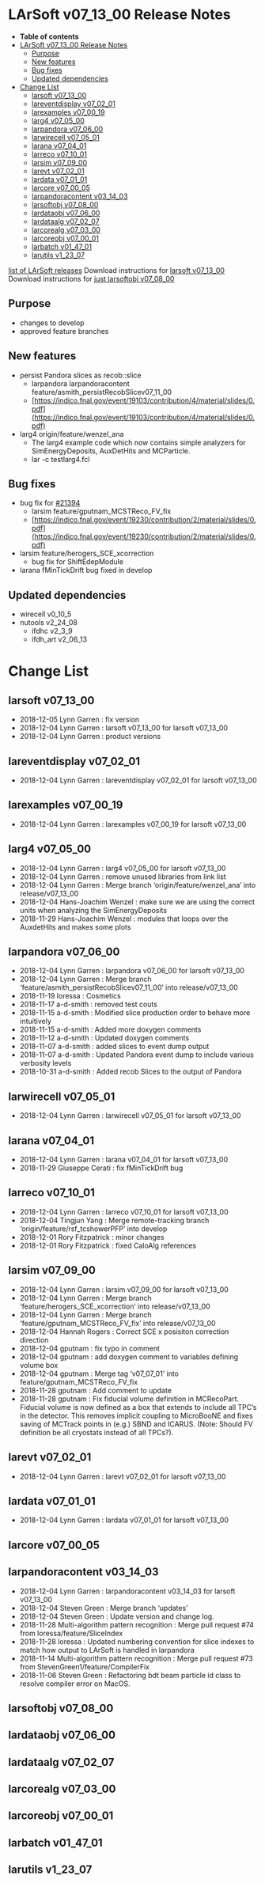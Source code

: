 LArSoft v07_13_00 Release Notes
======================================================================

-   **Table of contents**
-   [LArSoft v07_13_00 Release Notes](#LArSoft-v07_13_00-Release-Notes)
    -   [Purpose](#Purpose)
    -   [New features](#New-features)
    -   [Bug fixes](#Bug-fixes)
    -   [Updated dependencies](#Updated-dependencies)
-   [Change List](#Change-List)
    -   [larsoft v07_13_00](#larsoft-v07_13_00)
    -   [lareventdisplay v07_02_01](#lareventdisplay-v07_02_01)
    -   [larexamples v07_00_19](#larexamples-v07_00_19)
    -   [larg4 v07_05_00](#larg4-v07_05_00)
    -   [larpandora v07_06_00](#larpandora-v07_06_00)
    -   [larwirecell v07_05_01](#larwirecell-v07_05_01)
    -   [larana v07_04_01](#larana-v07_04_01)
    -   [larreco v07_10_01](#larreco-v07_10_01)
    -   [larsim v07_09_00](#larsim-v07_09_00)
    -   [larevt v07_02_01](#larevt-v07_02_01)
    -   [lardata v07_01_01](#lardata-v07_01_01)
    -   [larcore v07_00_05](#larcore-v07_00_05)
    -   [larpandoracontent v03_14_03](#larpandoracontent-v03_14_03)
    -   [larsoftobj v07_08_00](#larsoftobj-v07_08_00)
    -   [lardataobj v07_06_00](#lardataobj-v07_06_00)
    -   [lardataalg v07_02_07](#lardataalg-v07_02_07)
    -   [larcorealg v07_03_00](#larcorealg-v07_03_00)
    -   [larcoreobj v07_00_01](#larcoreobj-v07_00_01)
    -   [larbatch v01_47_01](#larbatch-v01_47_01)
    -   [larutils v1_23_07](#larutils-v1_23_07)

[list of LArSoft releases](LArSoft_release_list)
Download instructions for [larsoft v07_13_00](http://scisoft.fnal.gov/scisoft/bundles/larsoft/v07_13_00/larsoft-v07_13_00.html)
Download instructions for [just larsoftobj v07_08_00](http://scisoft.fnal.gov/scisoft/bundles/larsoftobj/v07_08_00/larsoftobj-v07_08_00.html)

Purpose
--------------------

-   changes to develop
-   approved feature branches

New features
------------------------------

-   persist Pandora slices as recob::slice
    -   larpandora larpandoracontent feature/asmith_persistRecobSlicev07_11_00
    -   [https://indico.fnal.gov/event/19103/contribution/4/material/slides/0.pdf](https://indico.fnal.gov/event/19103/contribution/4/material/slides/0.pdf)
-   larg4 origin/feature/wenzel_ana
    -   The larg4 example code which now contains simple analyzers for SimEnergyDeposits, AuxDetHits and MCParticle.
    -   lar -c testlarg4.fcl

Bug fixes
------------------------

-   bug fix for [\#21394](/redmine/issues/21394 "Bug: Bug in Fiducial Volume Definition in Larsim (Resolved)")
    -   larsim feature/gputnam_MCSTReco_FV_fix
    -   [https://indico.fnal.gov/event/19230/contribution/2/material/slides/0.pdf](https://indico.fnal.gov/event/19230/contribution/2/material/slides/0.pdf)
-   larsim feature/herogers_SCE_xcorrection
    -   bug fix for ShiftEdepModule
-   larana fMinTickDrift bug fixed in develop

Updated dependencies
----------------------------------------------

-   wirecell v0_10_5
-   nutools v2_24_08
    -   ifdhc v2_3_9
    -   ifdh_art v2_06_13

Change List
============================

larsoft v07_13_00
------------------------------------------

-   2018-12-05 Lynn Garren : fix version
-   2018-12-04 Lynn Garren : larsoft v07_13_00 for larsoft v07_13_00
-   2018-12-04 Lynn Garren : product versions

lareventdisplay v07_02_01
----------------------------------------------------------

-   2018-12-04 Lynn Garren : lareventdisplay v07_02_01 for larsoft v07_13_00

larexamples v07_00_19
--------------------------------------------------

-   2018-12-04 Lynn Garren : larexamples v07_00_19 for larsoft v07_13_00

larg4 v07_05_00
--------------------------------------

-   2018-12-04 Lynn Garren : larg4 v07_05_00 for larsoft v07_13_00
-   2018-12-04 Lynn Garren : remove unused libraries from link list
-   2018-12-04 Lynn Garren : Merge branch ‘origin/feature/wenzel_ana’ into release/v07_13_00
-   2018-12-04 Hans-Joachim Wenzel : make sure we are using the correct units when analyzing the SimEnergyDeposits
-   2018-11-29 Hans-Joachim Wenzel : modules that loops over the AuxdetHits and makes some plots

larpandora v07_06_00
------------------------------------------------

-   2018-12-04 Lynn Garren : larpandora v07_06_00 for larsoft v07_13_00
-   2018-12-04 Lynn Garren : Merge branch ‘feature/asmith_persistRecobSlicev07_11_00’ into release/v07_13_00
-   2018-11-19 loressa : Cosmetics
-   2018-11-17 a-d-smith : removed test couts
-   2018-11-15 a-d-smith : Modified slice production order to behave more intuitively
-   2018-11-15 a-d-smith : Added more doxygen comments
-   2018-11-12 a-d-smith : Updated doxygen comments
-   2018-11-07 a-d-smith : added slices to event dump output
-   2018-11-07 a-d-smith : Updated Pandora event dump to include various verbosity levels
-   2018-10-31 a-d-smith : Added recob Slices to the output of Pandora

larwirecell v07_05_01
--------------------------------------------------

-   2018-12-04 Lynn Garren : larwirecell v07_05_01 for larsoft v07_13_00

larana v07_04_01
----------------------------------------

-   2018-12-04 Lynn Garren : larana v07_04_01 for larsoft v07_13_00
-   2018-11-29 Giuseppe Cerati : fix fMinTickDrift bug

larreco v07_10_01
------------------------------------------

-   2018-12-04 Lynn Garren : larreco v07_10_01 for larsoft v07_13_00
-   2018-12-04 Tingjun Yang : Merge remote-tracking branch ‘origin/feature/rsf_tcshowerPFP’ into develop
-   2018-12-01 Rory Fitzpatrick : minor changes
-   2018-12-01 Rory Fitzpatrick : fixed CaloAlg references

larsim v07_09_00
----------------------------------------

-   2018-12-04 Lynn Garren : larsim v07_09_00 for larsoft v07_13_00
-   2018-12-04 Lynn Garren : Merge branch ‘feature/herogers_SCE_xcorrection’ into release/v07_13_00
-   2018-12-04 Lynn Garren : Merge branch ‘feature/gputnam_MCSTReco_FV_fix’ into release/v07_13_00
-   2018-12-04 Hannah Rogers : Correct SCE x posisiton correction direction
-   2018-12-04 gputnam : fix typo in comment
-   2018-12-04 gputnam : add doxygen comment to variables defining volume box
-   2018-12-04 gputnam : Merge tag ‘v07_07_01’ into feature/gputnam_MCSTReco_FV_fix
-   2018-11-28 gputnam : Add comment to update
-   2018-11-28 gputnam : Fix fiducial volume definition in MCRecoPart. Fiducial volume is now defined as a box that extends to include all TPC’s in the detector. This removes implicit coupling to MicroBooNE and fixes saving of MCTrack points in (e.g.) SBND and ICARUS. (Note: Should FV definition be all cryostats instead of all TPCs?).

larevt v07_02_01
----------------------------------------

-   2018-12-04 Lynn Garren : larevt v07_02_01 for larsoft v07_13_00

lardata v07_01_01
------------------------------------------

-   2018-12-04 Lynn Garren : lardata v07_01_01 for larsoft v07_13_00

larcore v07_00_05
------------------------------------------

larpandoracontent v03_14_03
--------------------------------------------------------------

-   2018-12-04 Lynn Garren : larpandoracontent v03_14_03 for larsoft v07_13_00
-   2018-12-04 Steven Green : Merge branch ‘updates’
-   2018-12-04 Steven Green : Update version and change log.
-   2018-11-28 Multi-algorithm pattern recognition : Merge pull request \#74 from loressa/feature/SliceIndex
-   2018-11-28 loressa : Updated numbering convention for slice indexes to match how output to LArSoft is handled in larpandora
-   2018-11-14 Multi-algorithm pattern recognition : Merge pull request \#73 from StevenGreen1/feature/CompilerFix
-   2018-11-06 Steven Green : Refactoring bdt beam particle id class to resolve compiler error on MacOS.

larsoftobj v07_08_00
------------------------------------------------

lardataobj v07_06_00
------------------------------------------------

lardataalg v07_02_07
------------------------------------------------

larcorealg v07_03_00
------------------------------------------------

larcoreobj v07_00_01
------------------------------------------------

larbatch v01_47_01
--------------------------------------------

larutils v1_23_07
------------------------------------------
